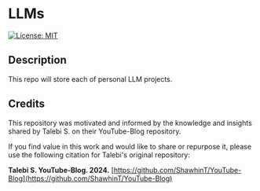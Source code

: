 # LLMs

[![License: MIT](https://img.shields.io/badge/License-MIT-yellow.svg)](https://opensource.org/licenses/MIT)
  
## Description
This repo will store each of personal LLM projects.

## Credits
This repository was motivated and informed by the knowledge and insights shared by Talebi S. on their YouTube-Blog repository. 

If you find value in this work and would like to share or repurpose it, please use the following citation for Talebi's original repository:  

**Talebi S. YouTube-Blog. 2024.** [https://github.com/ShawhinT/YouTube-Blog](https://github.com/ShawhinT/YouTube-Blog)
